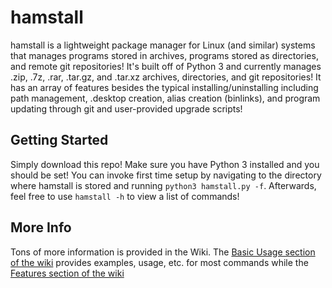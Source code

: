 # hamstall
hamstall is a lightweight package manager for Linux (and similar) systems that manages programs stored in archives, programs stored as directories, and remote git repositories! It's built off of Python 3 and currently manages .zip, .7z, .rar, .tar.gz, and .tar.xz archives, directories, and git repositories! It has an array of features besides the typical installing/uninstalling including path management, .desktop creation, alias creation (binlinks), and program updating through git and user-provided upgrade scripts!

## Getting Started
Simply download this repo! Make sure you have Python 3 installed and you should be set! You can invoke first time setup by navigating to the directory where hamstall is stored and running ```python3 hamstall.py -f```. Afterwards, feel free to use ```hamstall -h``` to view a list of commands!

## More Info
Tons of more information is provided in the Wiki. The [Basic Usage section of the wiki](https://github.com/hammy3502/hamstall/wiki/Basic-Usage) provides examples, usage, etc. for most commands while the [Features section of the wiki](https://github.com/hammy3502/hamstall/wiki/Features)
